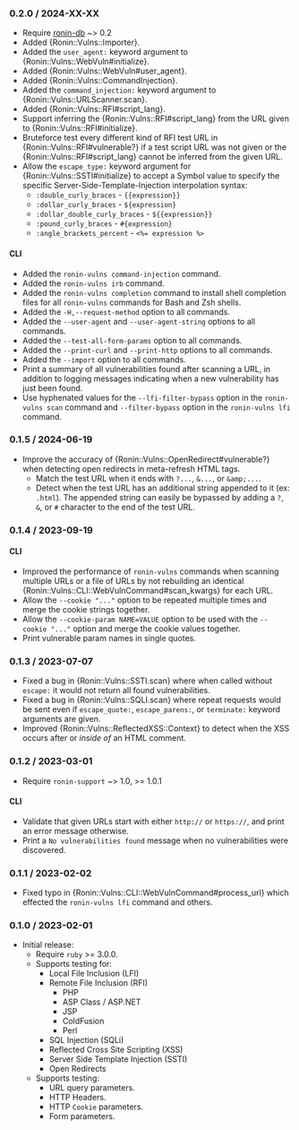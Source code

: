 ### 0.2.0 / 2024-XX-XX

* Require [ronin-db] ~> 0.2
* Added {Ronin::Vulns::Importer}.
* Added the `user_agent:` keyword argument to
  {Ronin::Vulns::WebVuln#initialize}.
* Added {Ronin::Vulns::WebVuln#user_agent}.
* Added {Ronin::Vulns::CommandInjection}.
* Added the `command_injection:` keyword argument to
  {Ronin::Vulns::URLScanner.scan}.
* Added {Ronin::Vulns::RFI#script_lang}.
* Support inferring the {Ronin::Vulns::RFI#script_lang} from the URL given to
  {Ronin::Vulns::RFI#initialize}.
* Bruteforce test every different kind of RFI test URL in
  {Ronin::Vulns::RFI#vulnerable?} if a test script URL was not given or the
  {Ronin::Vulns::RFI#script_lang} cannot be inferred from the given URL.
* Allow the `escape_type:` keyword argument for {Ronin::Vulns::SSTI#initialize}
  to accept a Symbol value to specify the specific
  Server-Side-Template-Injection interpolation syntax:
  * `:double_curly_braces` - `{{expression}}`
  * `:dollar_curly_braces` - `${expression}`
  * `:dollar_double_curly_braces` - `${{expression}}`
  * `:pound_curly_braces` - `#{expression}`
  * `:angle_brackets_percent` - `<%= expression %>`

#### CLI

* Added the `ronin-vulns command-injection` command.
* Added the `ronin-vulns irb` command.
* Added the `ronin-vulns completion` command to install shell completion files
  for all `ronin-vulns` commands for Bash and Zsh shells.
* Added the `-H,--request-method` option to all commands.
* Added the `--user-agent` and `--user-agent-string` options to all commands.
* Added the `--test-all-form-params` option to all commands.
* Added the `--print-curl` and `--print-http` options to all commands.
* Added the `--import` option to all commands.
* Print a summary of all vulnerabilities found after scanning a URL, in addition
  to logging messages indicating when a new vulnerability has just been found.
* Use hyphenated values for the `--lfi-filter-bypass` option in the
  `ronin-vulns scan` command and `--filter-bypass` option in the
  `ronin-vulns lfi` command.

### 0.1.5 / 2024-06-19

* Improve the accuracy of {Ronin::Vulns::OpenRedirect#vulnerable?} when
  detecting open redirects in meta-refresh HTML tags.
  * Match the test URL when it ends with `?...`, `&...`, or `&amp;...`.
  * Detect when the test URL has an additional string appended to it
    (ex: `.html`). The appended string can easily be bypassed by adding a
    `?`, `&`, or `#` character to the end of the test URL.

### 0.1.4 / 2023-09-19

#### CLI

* Improved the performance of `ronin-vulns` commands when scanning multiple URLs
  or a file of URLs by not rebuilding an identical
  {Ronin::Vulns::CLI::WebVulnCommand#scan_kwargs} for each URL.
* Allow the `--cookie "..."` option to be repeated multiple times and merge the
  cookie strings together.
* Allow the `--cookie-param NAME=VALUE` option to be used with the
  `--cookie "..."` option and merge the cookie values together.
* Print vulnerable param names in single quotes.

### 0.1.3 / 2023-07-07

* Fixed a bug in {Ronin::Vulns::SSTI.scan} where when called without `escape:`
  it would not return all found vulnerabilities.
* Fixed a bug in {Ronin::Vulns::SQLI.scan} where repeat requests would be sent
  even if `escape_quote:`, `escape_parens:`, or `terminate:` keyword arguments
  are given.
* Improved {Ronin::Vulns::ReflectedXSS::Context} to detect when the XSS occurs
  after or *inside of* an HTML comment.

### 0.1.2 / 2023-03-01

* Require `ronin-support` ~> 1.0, >= 1.0.1

#### CLI

* Validate that given URLs start with either `http://` or `https://`, and print
  an error message otherwise.
* Print a `No vulnerabilities found` message when no vulnerabilities were
  discovered.

### 0.1.1 / 2023-02-02

* Fixed typo in {Ronin::Vulns::CLI::WebVulnCommand#process_url} which effected
  the `ronin-vulns lfi` command and others.

### 0.1.0 / 2023-02-01

* Initial release:
  * Require `ruby` >= 3.0.0.
  * Supports testing for:
    * Local File Inclusion (LFI)
    * Remote File Inclusion (RFI)
      * PHP
      * ASP Class / ASP.NET
      * JSP
      * ColdFusion
      * Perl
    * SQL Injection (SQLi)
    * Reflected Cross Site Scripting (XSS)
    * Server Side Template Injection (SSTI)
    * Open Redirects
  * Supports testing:
    * URL query parameters.
    * HTTP Headers.
    * HTTP `Cookie` parameters.
    * Form parameters.

[ronin-db]: https://github.com/ronin-rb/ronin-db#readme
